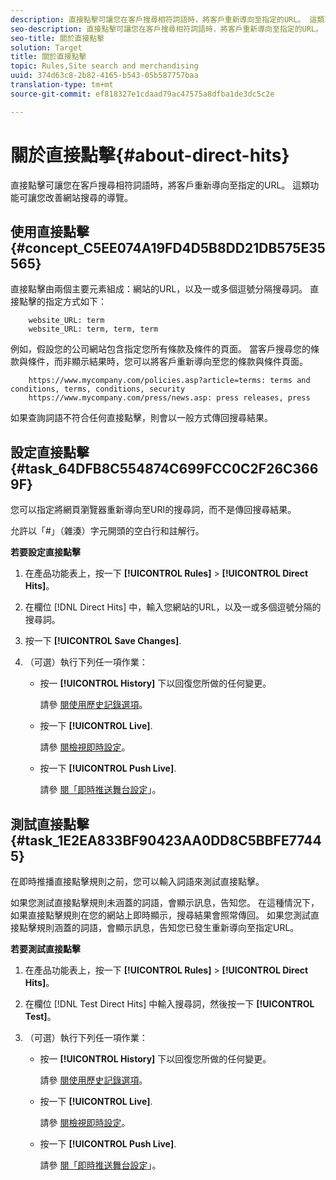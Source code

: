 ```yaml
---
description: 直接點擊可讓您在客戶搜尋相符詞語時，將客戶重新導向至指定的URL。 這類功能可讓您改善網站搜尋的導覽。
seo-description: 直接點擊可讓您在客戶搜尋相符詞語時，將客戶重新導向至指定的URL。 這類功能可讓您改善網站搜尋的導覽。
seo-title: 關於直接點擊
solution: Target
title: 關於直接點擊
topic: Rules,Site search and merchandising
uuid: 374d63c8-2b82-4165-b543-05b587757baa
translation-type: tm+mt
source-git-commit: ef818327e1cdaad79ac47575a8dfba1de3dc5c2e

---
```



# 關於直接點擊{#about-direct-hits}

直接點擊可讓您在客戶搜尋相符詞語時，將客戶重新導向至指定的URL。 這類功能可讓您改善網站搜尋的導覽。

## 使用直接點擊 {#concept_C5EE074A19FD4D5B8DD21DB575E35565}

直接點擊由兩個主要元素組成：網站的URL，以及一或多個逗號分隔搜尋詞。 直接點擊的指定方式如下：

```
    website_URL: term
    website_URL: term, term, term
```

例如，假設您的公司網站包含指定您所有條款及條件的頁面。 當客戶搜尋您的條款與條件，而非顯示結果時，您可以將客戶重新導向至您的條款與條件頁面。

```
    https://www.mycompany.com/policies.asp?article=terms: terms and conditions, terms, conditions, security
    https://www.mycompany.com/press/news.asp: press releases, press
```

如果查詢詞語不符合任何直接點擊，則會以一般方式傳回搜尋結果。

## 設定直接點擊 {#task_64DFB8C554874C699FCC0C2F26C3669F}

您可以指定將網頁瀏覽器重新導向至URI的搜尋詞，而不是傳回搜尋結果。

<!-- 

t_configuring_direct_hits.xml

 -->

允許以「#」（雜湊）字元開頭的空白行和註解行。

**若要設定直接點擊**

1. 在產品功能表上，按一下 **[!UICONTROL Rules]** > **[!UICONTROL Direct Hits]**。
1. 在欄位 [!DNL Direct Hits] 中，輸入您網站的URL，以及一或多個逗號分隔的搜尋詞。
1. 按一下 **[!UICONTROL Save Changes]**.
1. （可選）執行下列任一項作業：

   * 按一 **[!UICONTROL History]** 下以回復您所做的任何變更。

      請參 [閱使用歷史記錄選項](../t-using-the-history-option.md#task_70DD3F87A67242BBBD2CB27156F43002)。

   * 按一下 **[!UICONTROL Live]**.

      請參 [閱檢視即時設定](../c-about-staging.md#task_401A0EBDB5DB4D4CA933CBA7BECDC10F)。

   * 按一下 **[!UICONTROL Push Live]**.

      請參 [閱「即時推送舞台設定](../c-about-staging.md#task_44306783B4C0408AAA58B471DAF2D9A4)」。

## 測試直接點擊 {#task_1E2EA833BF90423AA0DD8C5BBFE77445}

在即時推播直接點擊規則之前，您可以輸入詞語來測試直接點擊。

<!-- 

t_testing_direct_hits.xml

 -->

如果您測試直接點擊規則未涵蓋的詞語，會顯示訊息，告知您。 在這種情況下，如果直接點擊規則在您的網站上即時顯示，搜尋結果會照常傳回。 如果您測試直接點擊規則涵蓋的詞語，會顯示訊息，告知您已發生重新導向至指定URL。

**若要測試直接點擊**

1. 在產品功能表上，按一下 **[!UICONTROL Rules]** > **[!UICONTROL Direct Hits]**。
1. 在欄位 [!DNL Test Direct Hits] 中輸入搜尋詞，然後按一下 **[!UICONTROL Test]**。
1. （可選）執行下列任一項作業：

   * 按一 **[!UICONTROL History]** 下以回復您所做的任何變更。

      請參 [閱使用歷史記錄選項](../t-using-the-history-option.md#task_70DD3F87A67242BBBD2CB27156F43002)。

   * 按一下 **[!UICONTROL Live]**.

      請參 [閱檢視即時設定](../c-about-staging.md#task_401A0EBDB5DB4D4CA933CBA7BECDC10F)。

   * 按一下 **[!UICONTROL Push Live]**.

      請參 [閱「即時推送舞台設定](../c-about-staging.md#task_44306783B4C0408AAA58B471DAF2D9A4)」。

